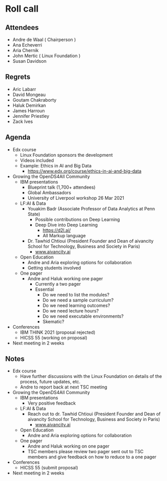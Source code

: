 # Roll call
## Attendees

- Andre de Waal ( Chairperson )
- Ana Echeverri
- Aria Chernik
- John Mertic ( Linux Foundation )
- Susan Davidson

## Regrets

- Aric Labarr
- David Mongeau
- Goutam Chakraborty
- Haluk Demirkan
- James Harroun
- Jennifer Priestley
- Zack Ives

## Agenda

- Edx course
  - Linux Foundation sponsors the development
  - Videos included
  - Example: Ethics in AI and Big Data
    - https://www.edx.org/course/ethics-in-ai-and-big-data
- Growing the OpenDS4All Community
  - IBM presentations
    - Blueprint talk (1,700+ attendees)
    - Global Ambassadors
    - University of Liverpool workshop 26 Mar 2021
  - LF:AI & Data
    - Youakim Badr (Associate Professor of Data Analytics at Penn State)
      - Possible contributions on Deep Learning
      - Deep Dive into Deep Learning
        - https://d2l.ai/
        - All Markup language
    - Dr. Tawhid Chtioui (President Founder and Dean of aivancity School for Technology, Business and Society in Paris)
      - www.aivancity.ai
  - Open Education
    - Andre and Aria exploring options for collaboration
    - Getting students involved
  - One pager 
    - Andre and Haluk working one pager
      - Currently a two pager
      - Essential
        - Do we need to list the modules?
        - Do we need a sample curriculum?
        - Do we need learning outcomes?
        - Do we need lecture hours?
        - Do we need executable environments?
        - Skematic?
- Conferences
    - IBM THINK 2021 (proposal rejected)
    - HICSS 55 (working on proposal)
- Next meeting in 2 weeks

## Notes

- Edx course
  - Have further discussions with the Linux Foundation on details of the process, future updates, etc.
  - Andre to report back at next TSC meeting
- Growing the OpenDS4All Community
  - IBM presentations
    - Very positive feedback
  - LF:AI & Data
    - Reach out to dr. Tawhid Chtioui (President Founder and Dean of aivancity School for Technology, Business and Society in Paris)
      - www.aivancity.ai
  - Open Education
    - Andre and Aria exploring options for collaboration
  - One pager 
    - Andre and Haluk working on one pager
    - TSC members please review two pager sent out to TSC members and give feedback on how to reduce to a one pager
- Conferences
    - HICSS 55 (submit proposal)
- Next meeting in 2 weeks
